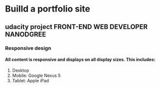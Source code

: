 # Builld a portfolio site
## udacity project FRONT-END WEB DEVELOPER NANODGREE
### Responsive design 
#### All content is responsive and displays on all display sizes. This includes:
1. Desktop
2. Mobile: Google Nexus 5
3. Tablet: Apple iPad

